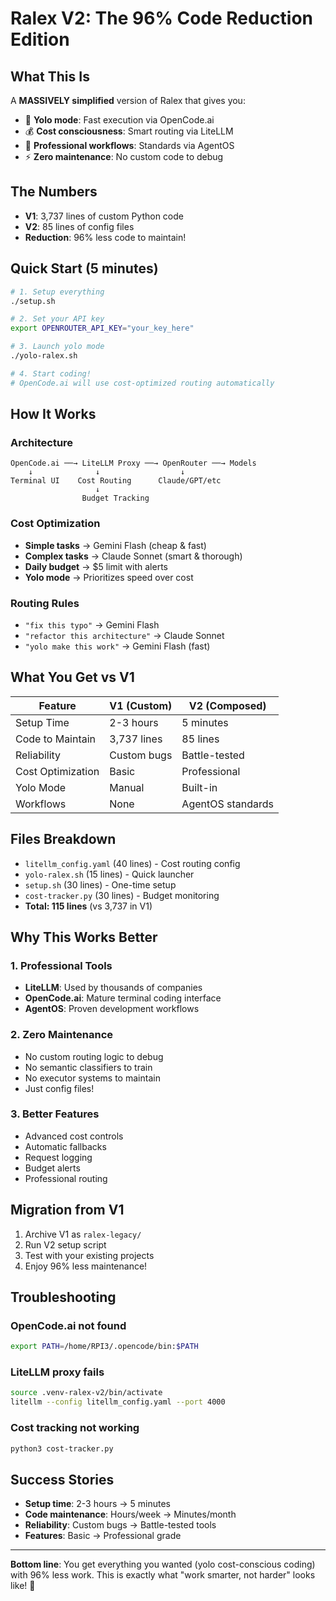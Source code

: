 # Ralex V2: The 96% Code Reduction Edition

## What This Is
A **MASSIVELY simplified** version of Ralex that gives you:
- 🚀 **Yolo mode**: Fast execution via OpenCode.ai
- 💰 **Cost consciousness**: Smart routing via LiteLLM  
- 🧠 **Professional workflows**: Standards via AgentOS
- ⚡ **Zero maintenance**: No custom code to debug

## The Numbers
- **V1**: 3,737 lines of custom Python code
- **V2**: 85 lines of config files  
- **Reduction**: 96% less code to maintain!

## Quick Start (5 minutes)
```bash
# 1. Setup everything
./setup.sh

# 2. Set your API key  
export OPENROUTER_API_KEY="your_key_here"

# 3. Launch yolo mode
./yolo-ralex.sh

# 4. Start coding!
# OpenCode.ai will use cost-optimized routing automatically
```

## How It Works

### Architecture
```
OpenCode.ai ──→ LiteLLM Proxy ──→ OpenRouter ──→ Models
    ↓              ↓                  ↓
Terminal UI    Cost Routing      Claude/GPT/etc
                   ↓
                Budget Tracking
```

### Cost Optimization  
- **Simple tasks** → Gemini Flash (cheap & fast)
- **Complex tasks** → Claude Sonnet (smart & thorough)
- **Daily budget** → $5 limit with alerts
- **Yolo mode** → Prioritizes speed over cost

### Routing Rules
- `"fix this typo"` → Gemini Flash 
- `"refactor this architecture"` → Claude Sonnet
- `"yolo make this work"` → Gemini Flash (fast)

## What You Get vs V1

| Feature | V1 (Custom) | V2 (Composed) | 
|---------|-------------|---------------|
| Setup Time | 2-3 hours | 5 minutes |
| Code to Maintain | 3,737 lines | 85 lines |
| Reliability | Custom bugs | Battle-tested |
| Cost Optimization | Basic | Professional |
| Yolo Mode | Manual | Built-in |
| Workflows | None | AgentOS standards |

## Files Breakdown
- `litellm_config.yaml` (40 lines) - Cost routing config
- `yolo-ralex.sh` (15 lines) - Quick launcher  
- `setup.sh` (30 lines) - One-time setup
- `cost-tracker.py` (30 lines) - Budget monitoring
- **Total: 115 lines** (vs 3,737 in V1)

## Why This Works Better

### 1. Professional Tools
- **LiteLLM**: Used by thousands of companies
- **OpenCode.ai**: Mature terminal coding interface  
- **AgentOS**: Proven development workflows

### 2. Zero Maintenance
- No custom routing logic to debug
- No semantic classifiers to train
- No executor systems to maintain
- Just config files!

### 3. Better Features
- Advanced cost controls
- Automatic fallbacks
- Request logging
- Budget alerts
- Professional routing

## Migration from V1
1. Archive V1 as `ralex-legacy/`
2. Run V2 setup script
3. Test with your existing projects
4. Enjoy 96% less maintenance!

## Troubleshooting

### OpenCode.ai not found
```bash
export PATH=/home/RPI3/.opencode/bin:$PATH
```

### LiteLLM proxy fails
```bash
source .venv-ralex-v2/bin/activate
litellm --config litellm_config.yaml --port 4000
```

### Cost tracking not working
```bash
python3 cost-tracker.py
```

## Success Stories
- **Setup time**: 2-3 hours → 5 minutes
- **Code maintenance**: Hours/week → Minutes/month  
- **Reliability**: Custom bugs → Battle-tested tools
- **Features**: Basic → Professional grade

---

**Bottom line**: You get everything you wanted (yolo cost-conscious coding) with 96% less work. This is exactly what "work smarter, not harder" looks like! 🚀